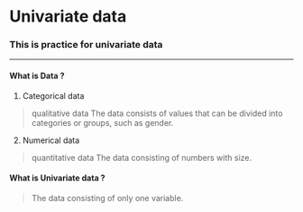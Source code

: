 # Univariate data
### This is practice for univariate data
***
#### What is Data ?
1. Categorical data
> qualitative data
The data consists of values that can be divided into categories or groups, such as gender.
2. Numerical data
> quantitative data
The data consisting of numbers with size.
#### What is Univariate data ?
> The data consisting of only one variable.
